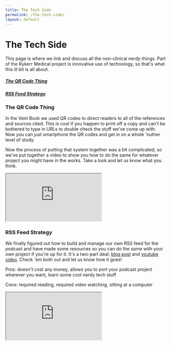 ```yaml
---
title: The Tech Side
permalink: /the-tech-side/
layout: default
---
```


# The Tech Side

This page is where we link and discuss all the non-clinical nerdy things.  Part of the Rykerr Medical project is innovative use of technology, so that's what this lil bit is all about.

<h5><a href="#resources">The QR Code Thing</a></h5>
<h5><a href="#resources">RSS Feed Strategy</a></h5>



<h3 id="resources">The QR Code Thing</h3>

In the Vent Book we used QR codes to direct readers to all of the references and sources cited.  This is cool if you happen to print off a copy and can't be bothered to type in URLs to double check the stuff we've come up with.  Now you can just smartphone the QR codes and get in on a whole 'nuther level of study.

Now the process of putting that system together was a bit complicated, so we've put together a video to show you how to do the same for whatever project you might have in the works.  Take a look and let us know what you think.

<div class="video-wrapper">
  <iframe 
    src="https://www.youtube.com/embed/NcUvnpnGFto"
    title="The QR Code Thing"
    allow="accelerometer; autoplay; clipboard-write; encrypted-media; gyroscope; picture-in-picture"
    allowfullscreen>
  </iframe>
</div>



<h3 id="resources">RSS Feed Strategy</h3>

We finally figured out how to build and manage our own RSS feed for the podcast and have made some resources so you can do the same with your own project if you're up for it.  It's a two-part deal: [blog post](https://www.rykerrmedical.com/post/rykerr-medical-s-podcast-hosting-strategy) and [youtube video](https://youtu.be/nNosYLXTu_A?si=TuwtV_8AYpFcjGH8).  Check 'em both out and let us know how it goes!

​Pros: doesn't cost any money, allows you to port your podcast project wherever you want, learn some cool nerdy tech stuff

​Cons: required reading, required video watching, sitting at a computer

<div class="video-wrapper">
  <iframe 
    src="https://www.youtube.com/embed/nNosYLXTu_A"
    title="Rykerr Medical's Podcast Hosting Strategy"
    allow="accelerometer; autoplay; clipboard-write; encrypted-media; gyroscope; picture-in-picture"
    allowfullscreen>
  </iframe>
</div>
